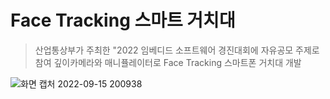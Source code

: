 # Face Tracking 스마트 거치대
> 산업통상부가 주최한 "2022 임베디드 소프트웨어 경진대회에 자유공모 주제로 참여 깊이카메라와 매니퓰레이터로 Face Tracking 스마트폰 거치대 개발

![화면 캡처 2022-09-15 200938](https://user-images.githubusercontent.com/102636954/190389213-c3578d03-5c9e-411d-9065-a8ffede634c3.png)
